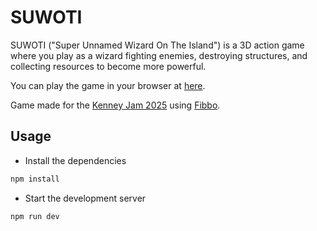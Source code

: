 # SUWOTI

SUWOTI ("Super Unnamed Wizard On The Island") is a 3D action game where you play as a wizard fighting enemies, destroying structures, and collecting resources to become more powerful.

You can play the game in your browser at [here](https://gugustinette.github.io/suwoti).

Game made for the [Kenney Jam 2025](https://itch.io/jam/kenney-jam-2025/) using [Fibbo](https://fibbojs.dev/).

## Usage

- Install the dependencies

```bash
npm install
```

- Start the development server

```bash
npm run dev
```
